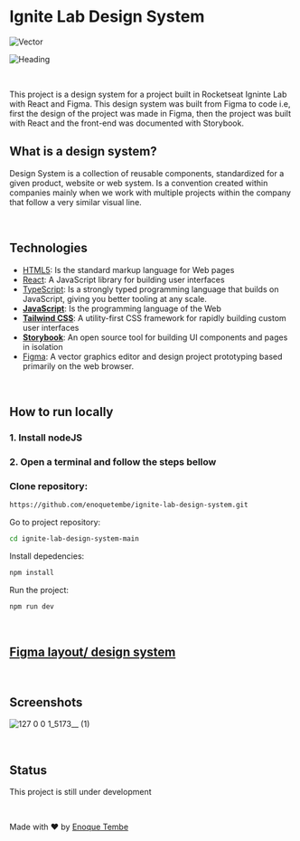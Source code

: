 # Ignite Lab Design System
<div> 

  ![Vector](https://user-images.githubusercontent.com/98264322/195427733-7b92d134-e51d-4a48-85b7-c32877449e3c.png)
  
</div>
<div> 

  ![Heading](https://user-images.githubusercontent.com/98264322/195427847-3144ba1c-4429-4edd-a933-de15a91763dc.png)
  
<div>
<br>

This project is a design system for a project built in Rocketseat Igninte Lab with React and Figma. This design system was built from Figma to code i.e, first the design of the project was made in Figma, then the project was built with React and the front-end was documented with Storybook.


## What is a design system?

Design System is a collection of reusable components, standardized for a given product, website or web system. Is a convention created within companies mainly when we work with multiple projects within the company that follow a very similar visual line.

<br>

## Technologies
- [HTML5](https://www.w3schools.com/html/): Is the standard markup language for Web pages
- [React](https://reactjs.org/): A JavaScript library for building user interfaces
- [TypeScript](https://www.typescriptlang.org/docs/): Is a strongly typed programming language that builds on JavaScript, giving you better tooling at any scale.
- [**JavaScript**](https://www.javascript.com/): Is the programming language of the Web
- [**Tailwind CSS**](https://tailwindcss.com/): A utility-first CSS framework for rapidly building custom user interfaces
- [**Storybook**](https://storybook.js.org/): An open source tool for building UI components and pages in isolation
- [Figma](https://www.figma.com/): A vector graphics editor and design project prototyping based primarily on the web browser.

<br>

## How to run locally
### 1. Install nodeJS <br>

### 2. Open a terminal and follow the steps bellow

###  Clone repository: 
``` bash 
https://github.com/enoquetembe/ignite-lab-design-system.git
```
 Go to project repository:
``` bash
cd ignite-lab-design-system-main
```
Install depedencies:

``` bash
npm install
```

 Run the project:
``` bash
npm run dev
```
<br>

## [Figma layout/ design system](https://www.figma.com/file/4ZCsGjqWYnhmjfEQN4vLwb/Ignite-Lab-degin-System?node-id=0%3A1)

<br>

## Screenshots
![127 0 0 1_5173__ (1)](https://user-images.githubusercontent.com/98264322/195758042-549d3908-e543-4480-89dc-cce6948121e3.png)


<br>

## Status
This project is still under development

  <br>
  
Made with ❤  by [Enoque Tembe](https://github.com/enoquetembe)
